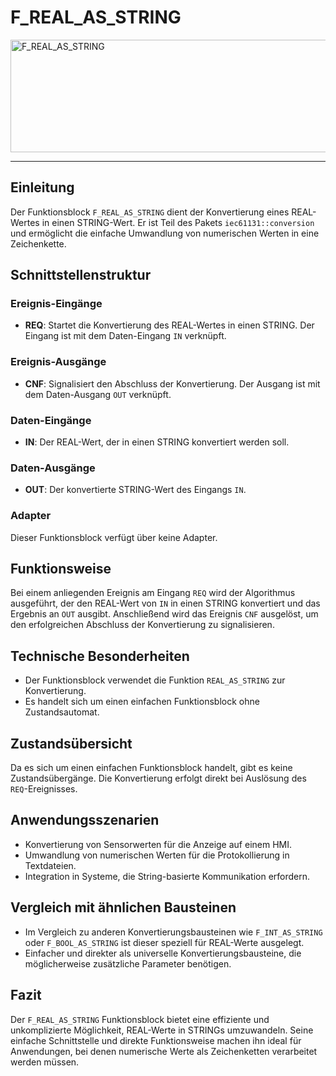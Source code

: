 # F_REAL_AS_STRING

<img width="1256" height="180" alt="F_REAL_AS_STRING" src="https://github.com/user-attachments/assets/7ac6c577-f078-4c20-a63e-216db88cf2e7" />

* * * * * * * * * *
## Einleitung
Der Funktionsblock `F_REAL_AS_STRING` dient der Konvertierung eines REAL-Wertes in einen STRING-Wert. Er ist Teil des Pakets `iec61131::conversion` und ermöglicht die einfache Umwandlung von numerischen Werten in eine Zeichenkette.

## Schnittstellenstruktur
### **Ereignis-Eingänge**
- **REQ**: Startet die Konvertierung des REAL-Wertes in einen STRING. Der Eingang ist mit dem Daten-Eingang `IN` verknüpft.

### **Ereignis-Ausgänge**
- **CNF**: Signalisiert den Abschluss der Konvertierung. Der Ausgang ist mit dem Daten-Ausgang `OUT` verknüpft.

### **Daten-Eingänge**
- **IN**: Der REAL-Wert, der in einen STRING konvertiert werden soll.

### **Daten-Ausgänge**
- **OUT**: Der konvertierte STRING-Wert des Eingangs `IN`.

### **Adapter**
Dieser Funktionsblock verfügt über keine Adapter.

## Funktionsweise
Bei einem anliegenden Ereignis am Eingang `REQ` wird der Algorithmus ausgeführt, der den REAL-Wert von `IN` in einen STRING konvertiert und das Ergebnis an `OUT` ausgibt. Anschließend wird das Ereignis `CNF` ausgelöst, um den erfolgreichen Abschluss der Konvertierung zu signalisieren.

## Technische Besonderheiten
- Der Funktionsblock verwendet die Funktion `REAL_AS_STRING` zur Konvertierung.
- Es handelt sich um einen einfachen Funktionsblock ohne Zustandsautomat.

## Zustandsübersicht
Da es sich um einen einfachen Funktionsblock handelt, gibt es keine Zustandsübergänge. Die Konvertierung erfolgt direkt bei Auslösung des `REQ`-Ereignisses.

## Anwendungsszenarien
- Konvertierung von Sensorwerten für die Anzeige auf einem HMI.
- Umwandlung von numerischen Werten für die Protokollierung in Textdateien.
- Integration in Systeme, die String-basierte Kommunikation erfordern.

## Vergleich mit ähnlichen Bausteinen
- Im Vergleich zu anderen Konvertierungsbausteinen wie `F_INT_AS_STRING` oder `F_BOOL_AS_STRING` ist dieser speziell für REAL-Werte ausgelegt.
- Einfacher und direkter als universelle Konvertierungsbausteine, die möglicherweise zusätzliche Parameter benötigen.

## Fazit
Der `F_REAL_AS_STRING` Funktionsblock bietet eine effiziente und unkomplizierte Möglichkeit, REAL-Werte in STRINGs umzuwandeln. Seine einfache Schnittstelle und direkte Funktionsweise machen ihn ideal für Anwendungen, bei denen numerische Werte als Zeichenketten verarbeitet werden müssen.

